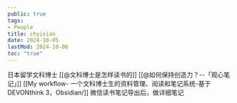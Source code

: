 ```yaml
---
public: true
tags:
- People
title: chyixian
date: 2024-10-05
lastMod: 2024-10-06
toc: "true"
---
```


日本留学文科博士
[[@文科博士是怎样读书的]]
[[@如何保持创造力？--「观心笔记」]]
[[My workflow- 一个文科博士生的资料管理、阅读和笔记系统-基于 DEVONthink 3，Obsidian/]]
微信读书笔记导出后，做详细笔记
